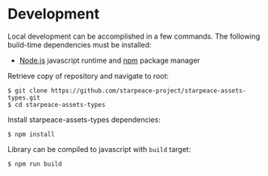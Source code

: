 
# Development

Local development can be accomplished in a few commands. The following build-time dependencies must be installed:

* [Node.js](https://nodejs.org/en/) javascript runtime and [npm](https://www.npmjs.com/get-npm) package manager

Retrieve copy of repository and navigate to root:

```
$ git clone https://github.com/starpeace-project/starpeace-assets-types.git
$ cd starpeace-assets-types
```

Install starpeace-assets-types dependencies:

```
$ npm install
```

Library can be compiled to javascript with ```build``` target:


```
$ npm run build
```
